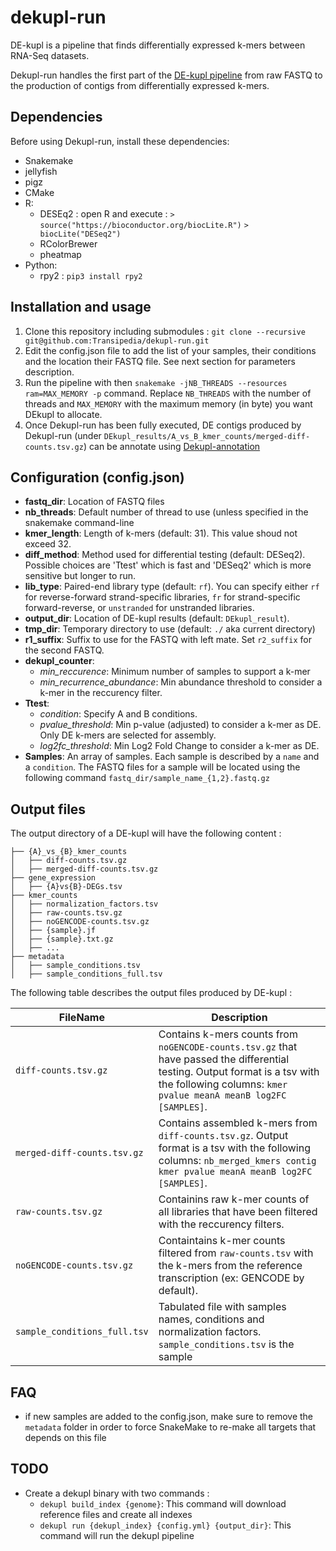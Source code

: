 # dekupl-run

DE-kupl is a pipeline that finds differentially expressed k-mers between RNA-Seq datasets.

Dekupl-run handles the first part of the [DE-kupl pipeline](https://github.com/Transipedia/dekupl) from raw FASTQ to
the production of contigs from differentially expressed k-mers.

## Dependencies

Before using Dekupl-run, install these dependencies:

- Snakemake
- jellyfish
- pigz
- CMake
- R: 
  * DESEq2 : open R and execute :
    `> source("https://bioconductor.org/biocLite.R")`
    `> biocLite("DESeq2")`
  * RColorBrewer
  * pheatmap
- Python: 
  * rpy2 : `pip3 install rpy2`

## Installation and usage

1. Clone this repository including submodules : `git clone --recursive git@github.com:Transipedia/dekupl-run.git`
2. Edit the config.json file to add the list of your samples, their conditions and the location their FASTQ file. See next section for parameters description.
3. Run the pipeline with then `snakemake -jNB_THREADS --resources ram=MAX_MEMORY -p` command. Replace `NB_THREADS` with the number of threads and `MAX_MEMORY` with the maximum memory (in byte) you want DEkupl to allocate.
4. Once Dekupl-run has been fully executed, DE contigs produced by Dekupl-run
   (under `DEkupl_results/A_vs_B_kmer_counts/merged-diff-counts.tsv.gz`)
   can be annotate using [Dekupl-annotation](https://github.com/Transipedia/dekupl-annotation)

## Configuration (config.json)

- **fastq_dir**:  Location of FASTQ files
- **nb_threads**: Default number of thread to use (unless specified in the
  snakemake command-line
- **kmer_length**: Length of k-mers (default: 31). This value shoud not exceed
  32.
- **diff_method**: Method used for differential testing (default: DESeq2). Possible choices are 'Ttest' which is fast and 'DESeq2' which is more sensitive but longer to run.
- **lib_type**: Paired-end library type (default: `rf`). You can specify either `rf` for reverse-forward strand-specific libraries, `fr` for strand-specific forward-reverse, or `unstranded` for unstranded libraries.
- **output_dir**: Location of DE-kupl results (default: `DEkupl_result`).
- **tmp_dir**: Temporary directory to use (default: `./` aka current directory)
- **r1_suffix**: Suffix to use for the FASTQ with left mate. Set `r2_suffix` for the second FASTQ.
- **dekupl_counter**:
  * *min_reccurence*: Minimum number of samples to support a k-mer
  * *min_recurrence_abundance*: Min abundance threshold to consider a k-mer in
    the reccurency filter.
- **Ttest**:
  * *condition*: Specify A and B conditions.
  * *pvalue_threshold*: Min p-value (adjusted) to consider a k-mer as DE. Only
    DE k-mers are selected for assembly.
  * *log2fc_threshold*: Min Log2 Fold Change to consider a k-mer as DE.
- **Samples**: An array of samples. Each sample is described by a `name` and a
  `condition`. The FASTQ files for a sample will be located using the following
  command
    `fastq_dir/sample_name_{1,2}.fastq.gz`

## Output files

The output directory of a DE-kupl will have the following content :

```
├── {A}_vs_{B}_kmer_counts
│   ├── diff-counts.tsv.gz
│   ├── merged-diff-counts.tsv.gz
├── gene_expression
│   ├── {A}vs{B}-DEGs.tsv
├── kmer_counts
│   ├── normalization_factors.tsv
│   ├── raw-counts.tsv.gz
│   ├── noGENCODE-counts.tsv.gz
│   ├── {sample}.jf
│   ├── {sample}.txt.gz
│   ├── ...
├── metadata
│   ├── sample_conditions.tsv
│   ├── sample_conditions_full.tsv
```

The following table describes the output files produced by DE-kupl :

FileName | Description
---------|------------
`diff-counts.tsv.gz` | Contains k-mers counts from `noGENCODE-counts.tsv.gz` that have passed the differential testing. Output format is a tsv with the following columns: `kmer pvalue meanA meanB log2FC [SAMPLES]`.
`merged-diff-counts.tsv.gz` | Contains assembled k-mers from `diff-counts.tsv.gz`. Output format is a tsv with the following columns: `nb_merged_kmers contig kmer pvalue meanA meanB log2FC [SAMPLES]`.
`raw-counts.tsv.gz` | Containins raw k-mer counts of all libraries that have been filtered with the reccurency filters.
`noGENCODE-counts.tsv.gz` | Containtains k-mer counts filtered from `raw-counts.tsv` with the k-mers from the reference transcription (ex: GENCODE by default).
`sample_conditions_full.tsv` | Tabulated file with samples names, conditions and normalization factors. `sample_conditions.tsv` is the sample

## FAQ
- if new samples are added to the config.json, make sure to remove the `metadata` folder in order to force SnakeMake to re-make all targets that depends on this file

## TODO

- Create a dekupl binary with two commands :
  - `dekupl build_index {genome}`:
    This command will download reference files and create all indexes
  - `dekupl run {dekupl_index} {config.yml} {output_dir}`:
    This command will run the dekupl pipeline
